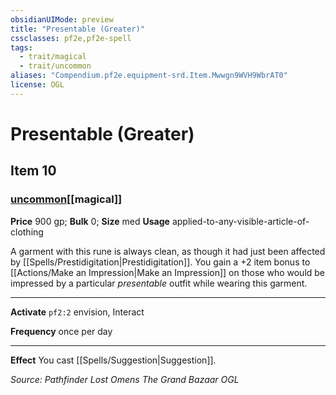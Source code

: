 ```yaml
---
obsidianUIMode: preview
title: "Presentable (Greater)"
cssclasses: pf2e,pf2e-spell
tags:
  - trait/magical
  - trait/uncommon
aliases: "Compendium.pf2e.equipment-srd.Item.Mwwgn9WVH9WbrAT0"
license: OGL
---
```

# Presentable (Greater)
## Item 10
### [uncommon](uncommon "Uncommon Rarity Trait")[[magical]]


**Price** 900 gp; 
**Bulk** 0; **Size** med
**Usage** applied-to-any-visible-article-of-clothing

A garment with this rune is always clean, as though it had just been affected by [[Spells/Prestidigitation|Prestidigitation]]. You gain a +2 item bonus to [[Actions/Make an Impression|Make an Impression]] on those who would be impressed by a particular _presentable_ outfit while wearing this garment.

* * *

**Activate** `pf2:2` envision, Interact

**Frequency** once per day

* * *

**Effect** You cast [[Spells/Suggestion|Suggestion]].

*Source: Pathfinder Lost Omens The Grand Bazaar*
*OGL*